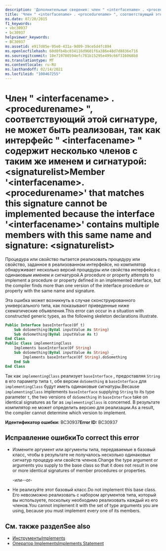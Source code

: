 ```yaml
---
description: 'Дополнительные сведения: член " <interfacename> . <procedurename> ", который соответствует этой сигнатуре, не может быть реализован, так как интерфейс " <interfacename> " содержит несколько членов с таким же именем и сигнатурой: <signaturelist>'
title: 'Член " <interfacename> . <procedurename> ", соответствующий этой сигнатуре, не может быть реализован, так как интерфейс " <interfacename> " содержит несколько членов с таким же именем и сигнатурой: <signaturelist>'
ms.date: 07/20/2015
f1_keywords:
- vbc30937
- bc30937
helpviewer_keywords:
- BC30937
ms.assetid: e917d85e-95e0-431a-9d09-39ce5d4fc894
ms.openlocfilehash: 60d0fb4bc034116d9601f6a386e48d7d8836e716
ms.sourcegitcommit: 10e719780594efc781b15295e499c66f316068b8
ms.translationtype: MT
ms.contentlocale: ru-RU
ms.lasthandoff: 02/14/2021
ms.locfileid: "100467255"
---
```

# <a name="member-interfacenameprocedurename-that-matches-this-signature-cannot-be-implemented-because-the-interface-interfacename-contains-multiple-members-with-this-same-name-and-signature-signaturelist"></a><span data-ttu-id="9b333-103">Член " \<interfacename> . \<procedurename> ", соответствующий этой сигнатуре, не может быть реализован, так как интерфейс " \<interfacename> " содержит несколько членов с таким же именем и сигнатурой: \<signaturelist></span><span class="sxs-lookup"><span data-stu-id="9b333-103">Member '\<interfacename>.\<procedurename>' that matches this signature cannot be implemented because the interface '\<interfacename>' contains multiple members with this same name and signature: \<signaturelist></span></span>

<span data-ttu-id="9b333-104">Процедура или свойство пытается реализовать процедуру или свойство, заданное в реализованном интерфейсе, но компилятор обнаруживает несколько версий процедуры или свойства интерфейса с одинаковым именем и сигнатурой.</span><span class="sxs-lookup"><span data-stu-id="9b333-104">A procedure or property attempts to implement a procedure or property defined in an implemented interface, but the compiler finds more than one version of the interface procedure or property with the same name and signature.</span></span>  
  
 <span data-ttu-id="9b333-105">Эта ошибка может возникнуть в случае сконструированного универсального типа, как показывают приведенные ниже схематические объявления.</span><span class="sxs-lookup"><span data-stu-id="9b333-105">This error can occur in a situation with constructed generic types, as the following skeleton declarations illustrate.</span></span>  
  
```vb  
Public Interface baseInterface(Of t)  
    Sub doSomething(ByVal inputValue As String)  
    Sub doSomething(ByVal inputValue As t)  
End Class  
Public Class implementingClass  
    Implements baseInterface(Of String)  
    Sub doSomething(ByVal inputValue As String) _  
        Implements baseInterface(Of String).doSomething  
    End Sub  
End Class  
```  
  
 <span data-ttu-id="9b333-106">Так как `implementingClass` реализует `baseInterface` , предоставляя `String` в его параметр типа `t`, обе версии `doSomething` в `baseInterface` для `implementingClass` будут иметь одинаковые сигнатуры.</span><span class="sxs-lookup"><span data-stu-id="9b333-106">Because `implementingClass` implements `baseInterface` supplying `String` to its type parameter `t`, the two versions of `doSomething` in `baseInterface` take on identical signatures as far as `implementingClass` is concerned.</span></span> <span data-ttu-id="9b333-107">В результате компилятор не может определить версию для реализации.</span><span class="sxs-lookup"><span data-stu-id="9b333-107">As a result, the compiler cannot determine which version to implement.</span></span>  
  
 <span data-ttu-id="9b333-108">**Идентификатор ошибки:** BC30937</span><span class="sxs-lookup"><span data-stu-id="9b333-108">**Error ID:** BC30937</span></span>  
  
## <a name="to-correct-this-error"></a><span data-ttu-id="9b333-109">Исправление ошибки</span><span class="sxs-lookup"><span data-stu-id="9b333-109">To correct this error</span></span>  
  
- <span data-ttu-id="9b333-110">Измените аргумент или аргументы типа, передаваемые в базовый класс, чтобы в результате не получалось несколько одинаковых сигнатур процедур или свойств членов.</span><span class="sxs-lookup"><span data-stu-id="9b333-110">Change the type argument or arguments you supply to the base class so that it does not result in one or more identical signatures of member procedures or properties.</span></span>  
  
     <span data-ttu-id="9b333-111">-или-</span><span class="sxs-lookup"><span data-stu-id="9b333-111">-or-</span></span>  
  
- <span data-ttu-id="9b333-112">Не реализуйте этот базовый класс.</span><span class="sxs-lookup"><span data-stu-id="9b333-112">Do not implement this base class.</span></span> <span data-ttu-id="9b333-113">Его невозможно реализовать с набором аргументов типа, который вы используете, поскольку необходимо реализовать каждый из его членов.</span><span class="sxs-lookup"><span data-stu-id="9b333-113">You cannot implement it with the set of type arguments you are using, because you must implement every one of its members.</span></span>  
  
## <a name="see-also"></a><span data-ttu-id="9b333-114">См. также раздел</span><span class="sxs-lookup"><span data-stu-id="9b333-114">See also</span></span>

- [<span data-ttu-id="9b333-115">Инструменты</span><span class="sxs-lookup"><span data-stu-id="9b333-115">Implements</span></span>](../language-reference/statements/implements-clause.md)
- [<span data-ttu-id="9b333-116">Оператор Implements</span><span class="sxs-lookup"><span data-stu-id="9b333-116">Implements Statement</span></span>](../language-reference/statements/implements-statement.md)
